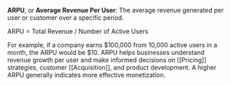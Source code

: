 **ARPU**, or **Average Revenue Per User**: The average revenue generated per user or customer over a specific period.

ARPU = Total Revenue / Number of Active Users

For example, if a company earns $100,000 from 10,000 active users in a month, the ARPU would be $10. ARPU helps businesses understand revenue growth per user and make informed decisions on [[Pricing]] strategies, customer [[Acquisition]], and product development. A higher ARPU generally indicates more effective monetization.